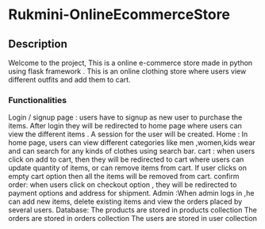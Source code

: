 # Rukmini-OnlineEcommerceStore

## Description
Welcome to the project, This is a online e-commerce store made in python using flask framework . This is an online clothing store where users view different outfits and add them to cart.
### Functionalities
Login / signup page :
users have to signup as new user to purchase the items.
After login they will be redirected to home page where users can view the different items .
A session for the user will be created.
Home :
In home page, users can view different categories like men ,women,kids wear and can search for any kinds of clothes using search bar.
cart :
when users click on add to cart, then they will be redirected to cart where users can update quantity of items, or can remove items from cart.
If user clicks on empty cart option then all the items will be removed from cart.
confirm order:
when users click on checkout option , they will be redirected to payment options and address for shipment.
Admin :When admin logs in ,he can add new items, delete existing items and view the orders placed by several users.
Database:
The products are stored in products collection
The orders are stored in orders collection 
The users are stored in user collection

